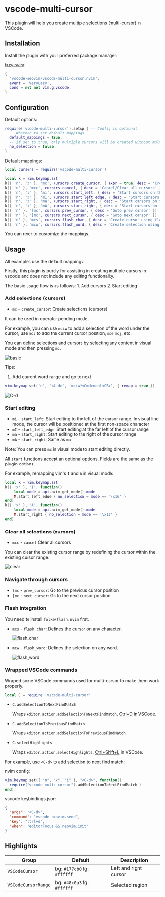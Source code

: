 # vscode-multi-cursor

This plugin will help you create multiple selections (multi-cursor) in VSCode.

## Installation

Install the plugin with your preferred package manager:

[lazy.nvim](https://github.com/folke/lazy.nvim):

```lua
{
  'vscode-neovim/vscode-multi-cursor.nvim',
  event = 'VeryLazy',
  cond = not not vim.g.vscode,
}
```

## Configuration

Default options:

```lua
require('vscode-multi-cursor').setup { -- Config is optional
  -- Whether to set default mappings
  default_mappings = true,
  -- If set to true, only multiple cursors will be created without multiple selections
  no_selection = false
}
```

Default mappings:

```lua
local cursors = require('vscode-multi-cursor')

local k = vim.keymap.set
k({ 'n', 'x' }, 'mc', cursors.create_cursor, { expr = true, desc = 'Create cursor' })
k({ 'n' }, 'mcc', cursors.cancel, { desc = 'Cancel/Clear all cursors' })
k({ 'n', 'x' }, 'mi', cursors.start_left, { desc = 'Start cursors on the left' })
k({ 'n', 'x' }, 'mI', cursors.start_left_edge, { desc = 'Start cursors on the left edge' })
k({ 'n', 'x' }, 'ma', cursors.start_right, { desc = 'Start cursors on the right' })
k({ 'n', 'x' }, 'mA', cursors.start_right, { desc = 'Start cursors on the right' })
k({ 'n' }, '[mc', cursors.prev_cursor, { desc = 'Goto prev cursor' })
k({ 'n' }, ']mc', cursors.next_cursor, { desc = 'Goto next cursor' })
k({ 'n' }, 'mcs', cursors.flash_char, { desc = 'Create cursor using flash' })
k({ 'n' }, 'mcw', cursors.flash_word, { desc = 'Create selection using flash' })
```

You can refer to customize the mappings.

## Usage

All examples use the default mappings.

Firstly, this plugin is purely for assisting in creating multiple cursors in vscode and does not include any editing functionality.

The basic usage flow is as follows: 1. Add cursors 2. Start editing

### Add selections (cursors)

- `mc` - `create_cursor`: Create selections (cursors)

It can be used in operator pending mode.

For example, you can use `mciw` to add a selection of the word under the cursor, use `mcl` to add the current cursor position, `mce` `mcj`, etc.

You can define selections and cursors by selecting any content in visual mode and then pressing `mc`.

![basic](https://github.com/vscode-neovim/vscode-multi-cursor.nvim/assets/47070852/7ed98334-ccfb-4d35-bbf0-1f631c01255a)

Tips:

1. Add current word range and go to next

```lua
vim.keymap.set('n', '<C-d>', 'mciw*<Cmd>nohl<CR>', { remap = true })
```

<!-- vim.keymap.set('x', '<C-d>', [[y/\V<C-r>=escape(@",'/\')<CR><CR>gNmcgn<Cmd>nohl<Cr>]], { remap = true }) -->

![C-d](https://github.com/vscode-neovim/vscode-multi-cursor.nvim/assets/47070852/7e829df2-83e1-4343-beaf-5f8ce4e7e55b)

### Start editing

- `mi` - `start_left`: Start editing to the left of the cursor range. In visual line mode, the cursor will be positioned at the first non-space character
- `mI` - `start_left_edge`: Start editing at the far left of the cursor range
- `ma` - `start_right`: Start editing to the right of the cursor range
- `mA` - `start_right`: Same as `ma`

Note: You can press `mc` in visual mode to start editing directly.

All `start` functions accept an optional options. Fields are the same as the plugin options.

For example, remapping vim's `I` and `A` in visual mode:

```lua
local k = vim.keymap.set
k({ 'x' }, 'I', function()
    local mode = api.nvim_get_mode().mode
    M.start_left_edge { no_selection = mode == '\x16' }
end)
k({ 'x' }, 'A', function()
    local mode = api.nvim_get_mode().mode
    M.start_right { no_selection = mode == '\x16' }
end)
```

### Clear all selections (cursors)

- `mcc` - `cancel` Clear all cursors

You can clear the existing cursor range by redefining the cursor within the existing cursor range.

![clear](https://github.com/vscode-neovim/vscode-multi-cursor.nvim/assets/47070852/9e28b2e6-cbb6-4790-b8dc-04a248e3e789)

### Navigate through cursors

- `[mc` - `prev_cursor`: Go to the previous cursor position
- `]mc` - `next_cursor`: Go to the next cursor position

### Flash integration

You need to install `folke/flash.nvim` first.

- `mcs` - `flash_char`: Defines the cursor on any character.

    ![flash_char](https://github.com/vscode-neovim/vscode-multi-cursor.nvim/assets/47070852/c3a98e00-6e54-4451-aaed-d57045e02968)

- `mcw` - `flash_word`: Defines the selection on any word.

    ![flash_word](https://github.com/vscode-neovim/vscode-multi-cursor.nvim/assets/47070852/903dd5ea-1d41-4863-8394-54c7ac7e187f)

### Wrapped VSCode commands

Wraped some VSCode commands used for multi-cursor to make them work properly.

```lua
local C = require 'vscode-multi-cursor'
```

- `C.addSelectionToNextFindMatch`

  Wraps `editor.action.addSelectionToNextFindMatch`, [Ctrl+D](https://code.visualstudio.com/docs/editor/codebasics#:~:text=these%20default%20shortcuts.-,Ctrl%2BD,-selects%20the%20word) in VSCode.

- `C.addSelectionToPreviousFindMatch`

  Wraps `editor.action.addSelectionToPreviousFindMatch`

- `C.selectHighlights`

  Wraps `editor.action.selectHighlights`, [Ctrl+Shift+L](https://code.visualstudio.com/docs/editor/codebasics#:~:text=more%20cursors%20with-,Ctrl%2BShift%2BL,-%2C%20which%20will%20add) in VSCode.

For example, use `<C-d>` to add selection to next find match:

nvim config:

```lua
vim.keymap.set({ "n", "x", "i" }, "<C-d>", function()
  require("vscode-multi-cursor").addSelectionToNextFindMatch()
end)
```

vscode keybindings.json:

```json
{
  "args": "<C-d>",
  "command": "vscode-neovim.send",
  "key": "ctrl+d",
  "when": "editorFocus && neovim.init"
}
```

## Highlights

| Group               | Default                     | Description           |
| ------------------- | --------------------------- | --------------------- |
| `VSCodeCursor`      | bg: `#177cb0` fg: `#ffffff` | Left and right cursor |
| `VSCodeCursorRange` | bg: `#48c0a3` fg: `#ffffff` | Selected region       |
